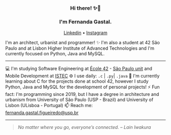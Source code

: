<h3 align="center">Hi there! ✨🚀</h3>
<h3 align="center">I'm Fernanda Gastal. </h3>
<p align="center">
  <a href="https://www.linkedin.com/in/fernandagastal/">Linkedin</a> •
  <a href="https://www.instagram.com/fegastal/">Instagram</a>
</p>

I'm an architect, urbanist and programmer! ✨
I'm also a student at 42 São Paulo and at Lisbon Higher Institute of Advanced Technologies and I'm currently focused on Python, Java and MySQL.

---

💻 I'm  studying Software Engineering at [École 42](https://www.42.fr/) - [São Paulo unit](https://www.42sp.org.br/) and Mobile Development at [ISTEC](http://www.istec.pt/index.php/ctesp-desenvolvimento-para-dispositivos-moveis/)
⚙️ I use daily:  `.c` | `.py`| `.java`
🌱 I'm currently learning about C for the projects done at school 42, however I study Python, Java and MySQL for the development of personal projects!
⚡ Fun fact: I'm programming since 2019, but I have a degree in architecture and urbanism from University of São Paulo (USP - Brazil) and University of Lisbon (ULisboa - Portugal)
📫 Reach me: fernanda.gastal.figueiredo@usp.br

---

> *No matter where you go, everyone’s connected. – Lain Iwakura*

<!--
**Yaten/Yaten** is a ✨ _special_ ✨ repository because its `README.md` (this file) appears on your GitHub profile.

Here are some ideas to get you started:

- 🔭 I’m currently working on ...
- 🌱 I’m currently learning ...
- 👯 I’m looking to collaborate on ...
- 🤔 I’m looking for help with ...
- 💬 Ask me about ...
- 📫 How to reach me: ...
- 😄 Pronouns: ...
- ⚡ Fun fact: ...
-->
